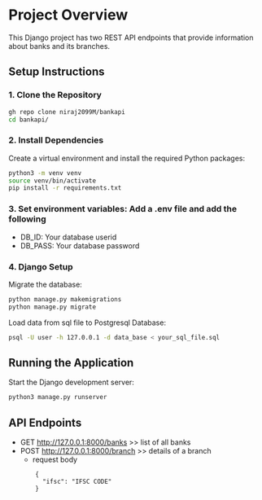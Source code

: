 # Project Overview
This Django project has two REST API endpoints that provide information about banks and its branches.



## Setup Instructions

### 1. Clone the Repository
```bash
gh repo clone niraj2099M/bankapi
cd bankapi/

```

### 2. Install Dependencies
Create a virtual environment and install the required Python packages:
```bash
python3 -m venv venv
source venv/bin/activate
pip install -r requirements.txt
```

### 3. Set environment variables: Add a .env file and add the following
- DB_ID: Your database userid
- DB_PASS: Your database password

### 4. Django Setup
Migrate the database:
```bash
python manage.py makemigrations
python manage.py migrate
```
Load data from sql file to Postgresql Database:
```bash
psql -U user -h 127.0.0.1 -d data_base < your_sql_file.sql

```


## Running the Application

Start the Django development server:
```bash
python3 manage.py runserver
```

## API Endpoints
- GET http://127.0.0.1:8000/banks >> list of all banks
- POST http://127.0.0.1:8000/branch >> details of a branch
    - request body
    ```
        {
          "ifsc": "IFSC CODE"
        }
    ```
